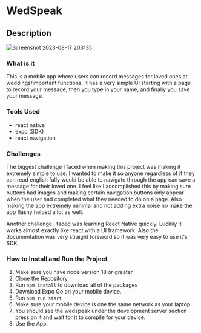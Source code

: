 # WedSpeak

## Description
![Screenshot 2023-08-17 203135](https://github.com/brandhawa99/react_native_test/assets/35308786/b1db2bea-bdea-4575-8525-70443b9a0011)


### What is it

This is a mobile app where users can record messages for loved ones at weddings/important functions. It has a very simple UI starting with a page to record your message, then you type in your name, and finally you save your message.

### Tools Used

- react native
- expo (SDK)
- react navigation

### Challenges

The biggest challenge I faced when making this project was making it extremely simple to use. I wanted to make it so anyone regardless of if they can read english fully would be able to navigate through the app can save a message for their loved one. I feel like I accomplished this by making sure buttons had images and making certain navigation buttons only appear when the user had completed what they needed to do on a page. Also making the app extremely minimal and not adding extra noise no make the app flashy helped a lot as well.

Another challenge I faced was learning React Native quickly. Luckily it works almost exactly like react with a UI framework. Also the documentation was very straight foreword so it was very easy to use it's SDK.

### How to Install and Run the Project

1. Make sure you have node version 18 or greater
2. Clone the Repository
3. Run `npm install` to download all of the packages
4. Download Expo Go on your mobile device.
5. Run `npm run start`
6. Make sure your mobile device is one the same network as your laptop
7. You should see the wedspeak under the development server section press on it and wait for it to compile for your device.
8. Use the App.
